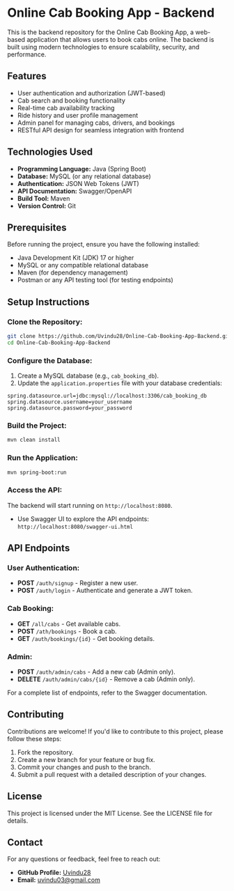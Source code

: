 # Online Cab Booking App - Backend

This is the backend repository for the Online Cab Booking App, a web-based application that allows users to book cabs online. The backend is built using modern technologies to ensure scalability, security, and performance.

## Features
- User authentication and authorization (JWT-based)
- Cab search and booking functionality
- Real-time cab availability tracking
- Ride history and user profile management
- Admin panel for managing cabs, drivers, and bookings
- RESTful API design for seamless integration with frontend

## Technologies Used
- **Programming Language:** Java (Spring Boot)
- **Database:** MySQL (or any relational database)
- **Authentication:** JSON Web Tokens (JWT)
- **API Documentation:** Swagger/OpenAPI
- **Build Tool:** Maven
- **Version Control:** Git

## Prerequisites
Before running the project, ensure you have the following installed:
- Java Development Kit (JDK) 17 or higher
- MySQL or any compatible relational database
- Maven (for dependency management)
- Postman or any API testing tool (for testing endpoints)

## Setup Instructions
### Clone the Repository:
```bash
git clone https://github.com/Uvindu28/Online-Cab-Booking-App-Backend.git
cd Online-Cab-Booking-App-Backend
```

### Configure the Database:
1. Create a MySQL database (e.g., `cab_booking_db`).
2. Update the `application.properties` file with your database credentials:
```properties
spring.datasource.url=jdbc:mysql://localhost:3306/cab_booking_db
spring.datasource.username=your_username
spring.datasource.password=your_password
```

### Build the Project:
```bash
mvn clean install
```

### Run the Application:
```bash
mvn spring-boot:run
```

### Access the API:
The backend will start running on `http://localhost:8080`.
- Use Swagger UI to explore the API endpoints: `http://localhost:8080/swagger-ui.html`

## API Endpoints
### User Authentication:
- **POST** `/auth/signup` - Register a new user.
- **POST** `/auth/login` - Authenticate and generate a JWT token.

### Cab Booking:
- **GET** `/all/cabs` - Get available cabs.
- **POST** `/ath/bookings` - Book a cab.
- **GET** `/auth/bookings/{id}` - Get booking details.

### Admin:
- **POST** `/auth/admin/cabs` - Add a new cab (Admin only).
- **DELETE** `/auth/admin/cabs/{id}` - Remove a cab (Admin only).

For a complete list of endpoints, refer to the Swagger documentation.

## Contributing
Contributions are welcome! If you'd like to contribute to this project, please follow these steps:
1. Fork the repository.
2. Create a new branch for your feature or bug fix.
3. Commit your changes and push to the branch.
4. Submit a pull request with a detailed description of your changes.

## License
This project is licensed under the MIT License. See the LICENSE file for details.

## Contact
For any questions or feedback, feel free to reach out:
- **GitHub Profile:** [Uvindu28](https://github.com/Uvindu28)
- **Email:** uvindu03@gmail.com
